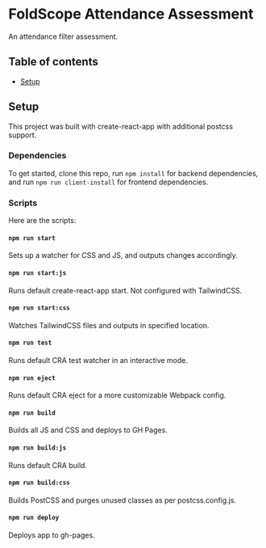 # FoldScope Attendance Assessment

An attendance filter assessment.

## Table of contents

- [Setup](#setup)

## Setup

This project was built with create-react-app with additional postcss support.

### Dependencies

To get started, clone this repo, run `npm install` for backend dependencies, and run `npm run client-install` for frontend dependencies.

### Scripts

Here are the scripts:

#### `npm run start`

Sets up a watcher for CSS and JS, and outputs changes accordingly.

#### `npm run start:js`

Runs default create-react-app start. Not configured with TailwindCSS.

#### `npm run start:css`

Watches TailwindCSS files and outputs in specified location.

#### `npm run test`

Runs default CRA test watcher in an interactive mode.

#### `npm run eject`

Runs default CRA eject for a more customizable Webpack config.

#### `npm run build`

Builds all JS and CSS and deploys to GH Pages.

#### `npm run build:js`

Runs default CRA build.

#### `npm run build:css`

Builds PostCSS and purges unused classes as per postcss.config.js.

#### `npm run deploy`

Deploys app to gh-pages.
